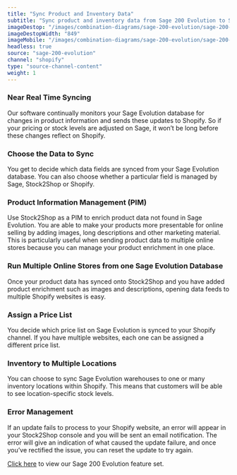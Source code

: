 ```yaml
---
title: "Sync Product and Inventory Data"
subtitle: "Sync product and inventory data from Sage 200 Evolution to Shopify."
imageDestop: "/images/combination-diagrams/sage-200-evolution/sage-200-evolution-shopify-inventory.svg"
imageDestopWidth: "849"
imageMobile: "/images/combination-diagrams/sage-200-evolution/sage-200-evolution-shopify-inventory.svg"
headless: true
source: "sage-200-evolution"
channel: "shopify"
type: "source-channel-content"
weight: 1
---
```


### Near Real Time Syncing
Our software continually monitors your Sage Evolution database for changes in product information and sends these updates to Shopify. So if your pricing or stock levels are adjusted on Sage, it won’t be long before these changes reflect on Shopify.

### Choose the Data to Sync
You get to decide which data fields are synced from your Sage Evolution database. You can also choose whether a particular field is managed by Sage, Stock2Shop or Shopify.

### Product Information Management (PIM)
Use Stock2Shop as a PIM to enrich product data not found in Sage Evolution. You are able to make your products more presentable for online selling by adding images, long descriptions and other marketing material. This is particularly useful when sending product data to multiple online stores because you can manage your product enrichment in one place.

### Run Multiple Online Stores from one Sage Evolution Database
Once your product data has synced onto Stock2Shop and you have added product enrichment such as images and descriptions, opening data feeds to multiple Shopify websites is easy.

### Assign a Price List
You decide which price list on Sage Evolution is synced to your Shopify channel. If you have multiple websites, each one can be assigned a different price list.

### Inventory to Multiple Locations
You can choose to sync Sage Evolution warehouses to one or many inventory locations within Shopify. This means that customers will be able to see location-specific stock levels.

### Error Management
If an update fails to process to your Shopify website, an error will appear in your Stock2Shop console and you will be sent an email notification. The error will give an indication of what caused the update failure, and once you’ve rectified the issue, you can reset the update to try again.

[Click here](/help/features/sage-200-evolution/ "Sage 200 Evolution Features") to view our Sage 200 Evolution feature set.